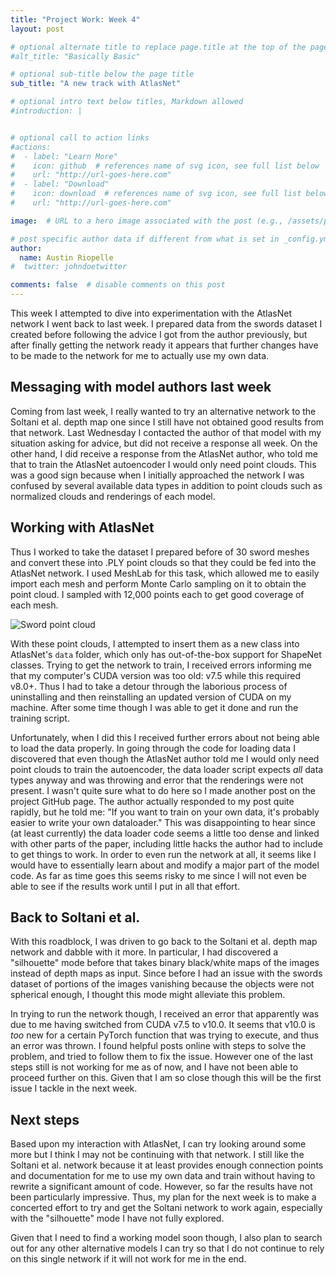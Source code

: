 ```yaml
---
title: "Project Work: Week 4"
layout: post

# optional alternate title to replace page.title at the top of the page
#alt_title: "Basically Basic"

# optional sub-title below the page title
sub_title: "A new track with AtlasNet"

# optional intro text below titles, Markdown allowed
#introduction: |


# optional call to action links
#actions:
#  - label: "Learn More"
#    icon: github  # references name of svg icon, see full list below
#    url: "http://url-goes-here.com"
#  - label: "Download"
#    icon: download  # references name of svg icon, see full list below
#    url: "http://url-goes-here.com"

image:  # URL to a hero image associated with the post (e.g., /assets/page-pic.jpg)

# post specific author data if different from what is set in _config.yml
author:
  name: Austin Riopelle
#  twitter: johndoetwitter

comments: false  # disable comments on this post
---
```

This week I attempted to dive into experimentation with the AtlasNet network I went back to last week. I prepared data from the swords dataset I created before following the advice I got from the author previously, but after finally getting the network ready it appears that further changes have to be made to the network for me to actually use my own data.

## Messaging with model authors last week

Coming from last week, I really wanted to try an alternative network to the Soltani et al. depth map one since I still have not obtained good results from that network. Last Wednesday I contacted the author of that model with my situation asking for advice, but did not receive a response all week. On the other hand, I did receive a response from the AtlasNet author, who told me that to train the AtlasNet autoencoder I would only need point clouds. This was a good sign because when I initially approached the network I was confused by several available data types in addition to point clouds such as normalized clouds and renderings of each model.

## Working with AtlasNet

Thus I worked to take the dataset I prepared before of 30 sword meshes and convert these into .PLY point clouds so that they could be fed into the AtlasNet network. I used MeshLab for this task, which allowed me to easily import each mesh and perform Monte Carlo sampling on it to obtain the point cloud. I sampled with 12,000 points each to get good coverage of each mesh.

![Sword point cloud](http://project-rodin.org/pics/sword-pc.png)

With these point clouds, I attempted to insert them as a new class into AtlasNet's `data` folder, which only has out-of-the-box support for ShapeNet classes. Trying to get the network to train, I received errors informing me that my computer's CUDA version was too old: v7.5 while this required v8.0+. Thus I had to take a detour through the laborious process of uninstalling and then reinstalling an updated version of CUDA on my machine. After some time though I was able to get it done and run the training script.

Unfortunately, when I did this I received further errors about not being able to load the data properly. In going through the code for loading data I discovered that even though the AtlasNet author told me I would only need point clouds to train the autoencoder, the data loader script expects *all* data types anyway and was throwing and error that the renderings were not present. I wasn't quite sure what to do here so I made another post on the project GitHub page. The author actually responded to my post quite rapidly, but he told me: "If you want to train on your own data, it's probably easier to write your own dataloader."
This was disappointing to hear since (at least currently) the data loader code seems a little too dense and linked with other parts of the paper, including little hacks the author had to include to get things to work. In order to even run the network at all, it seems like I would have to essentially learn about and modify a major part of the model code. As far as time goes this seems risky to me since I will not even be able to see if the results work until I put in all that effort.

## Back to Soltani et al.

With this roadblock, I was driven to go back to the Soltani et al. depth map network and dabble with it more. In particular, I had discovered a "silhouette" mode before that takes binary black/white maps of the images instead of depth maps as input. Since before I had an issue with the swords dataset of portions of the images vanishing because the objects were not spherical enough, I thought this mode might alleviate this problem.

In trying to run the network though, I received an error that apparently was due to me having switched from CUDA v7.5 to v10.0. It seems that v10.0 is *too* new for a certain PyTorch function that was trying to execute, and thus an error was thrown. I found helpful posts online with steps to solve the problem, and tried to follow them to fix the issue. However one of the last steps still is not working for me as of now, and I have not been able to proceed further on this. Given that I am so close though this will be the first issue I tackle in the next week.

## Next steps

Based upon my interaction with AtlasNet, I can try looking around some more but I think I may not be continuing with that network. I still like the Soltani et al. network because it at least provides enough connection points and documentation for me to use my own data and train without having to rewrite a significant amount of code. However, so far the results have not been particularly impressive. Thus, my plan for the next week is to make a concerted effort to try and get the Soltani network to work again, especially with the "silhouette" mode I have not fully explored.

Given that I need to find a working model soon though, I also plan to search out for any other alternative models I can try so that I do not continue to rely on this single network if it will not work for me in the end.
